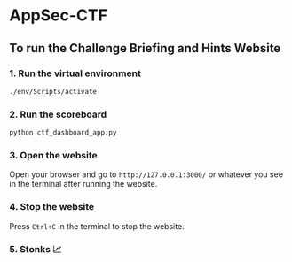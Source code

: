 ﻿# AppSec-CTF

## To run the Challenge Briefing and Hints Website

### 1. Run the virtual environment

```bash
./env/Scripts/activate
```

### 2. Run the scoreboard 

```bash
python ctf_dashboard_app.py
```

### 3. Open the website

Open your browser and go to `http://127.0.0.1:3000/` or whatever you see in the terminal after running the website.

### 4. Stop the website

Press `Ctrl+C` in the terminal to stop the website.

### 5. Stonks 📈
